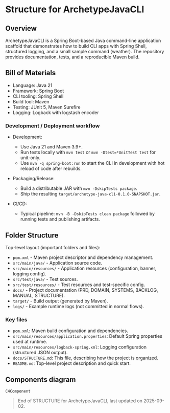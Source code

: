 # Structure for ArchetypeJavaCLI

## Overview

ArchetypeJavaCLI is a Spring Boot-based Java command-line application scaffold that demonstrates how to build CLI apps with Spring Shell, structured logging, and a small sample command (weather). The repository provides documentation, tests, and a reproducible Maven build.

## Bill of Materials

- Language: Java 21
- Framework: Spring Boot
- CLI tooling: Spring Shell
- Build tool: Maven
- Testing: JUnit 5, Maven Surefire
- Logging: Logback with logstash encoder

### Development / Deployment workflow

- Development:
  - Use Java 21 and Maven 3.9+.
  - Run tests locally with `mvn test` or `mvn -Dtest=*UnitTest test` for unit-only.
  - Use `mvn -q spring-boot:run` to start the CLI in development with hot reload of code after rebuilds.

- Packaging/Release:
  - Build a distributable JAR with `mvn -DskipTests package`.
  - Ship the resulting `target/archetype-java-cli-0.1.0-SNAPSHOT.jar`.

- CI/CD:
  - Typical pipeline: `mvn -B -DskipTests clean package` followed by running tests and publishing artifacts.

## Folder Structure

Top-level layout (important folders and files):

- `pom.xml` - Maven project descriptor and dependency management.
- `src/main/java/` - Application source code.
- `src/main/resources/` - Application resources (configuration, banner, logging config).
- `src/test/java/` - Test sources.
- `src/test/resources/` - Test resources and test-specific config.
- `docs/` - Project documentation (PRD, DOMAIN, SYSTEMS, BACKLOG, MANUAL, STRUCTURE).
- `target/` - Build output (generated by Maven).
- `logs/` - Example runtime logs (not committed in normal flows).

### Key files

- `pom.xml`: Maven build configuration and dependencies.
- `src/main/resources/application.properties`: Default Spring properties used at runtime.
- `src/main/resources/logback-spring.xml`: Logging configuration (structured JSON output).
- `docs/STRUCTURE.md`: This file, describing how the project is organized.
- `README.md`: Top-level project description and quick start.

## Components diagram

```mermaid
C4Component
```

> End of STRUCTURE for ArchetypeJavaCLI, last updated on 2025-09-02.
